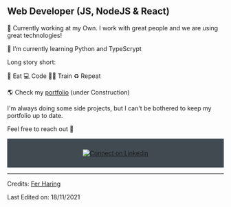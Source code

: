 <!-- ![alt README header](https://) -->

## Web Developer (JS, NodeJS & React)

🔭 Currently working at my Own. I work with great people and we are using great technologies! 

🌱 I’m currently learning Python and TypeScrypt

Long story short:

🥑 Eat 💻 Code 💪🏽 Train ♻️ Repeat


🌎 Check my [portfolio](https://www.fer-dev.com/) (under Construction)

I'm always doing some side projects, but I can't be bothered to keep my portfolio up to date. 

Feel free to reach out 💬
<!--
**Iwi4a/iwi4a** is a ✨ _special_ ✨ repository because its `README.md` (this file) appears on your GitHub profile.

Here are some ideas to get you started:

- 🔭 I’m currently working on ...
- 🌱 I’m currently learning ...
- 👯 I’m looking to collaborate on ...
- 🤔 I’m looking for help with ...
- 💬 Ask me about ...
- 📫 How to reach me: ...
- 😄 Pronouns: ...
- ⚡ Fun fact: ...
-->

<div align="center" style="background:#414a50; padding: 25px 0;">
     <a href="https://www.linkedin.com/in/fernando-haring-dev//">
        <img src="https://raw.githubusercontent.com/Iwi4a/iwi4a/master/assets/linkedin.svg" alt="Connect on Linkedin">
    </a>
</div>

-----
Credits: [Fer Haring](https://github.com/KanninH2)

Last Edited on: 18/11/2021